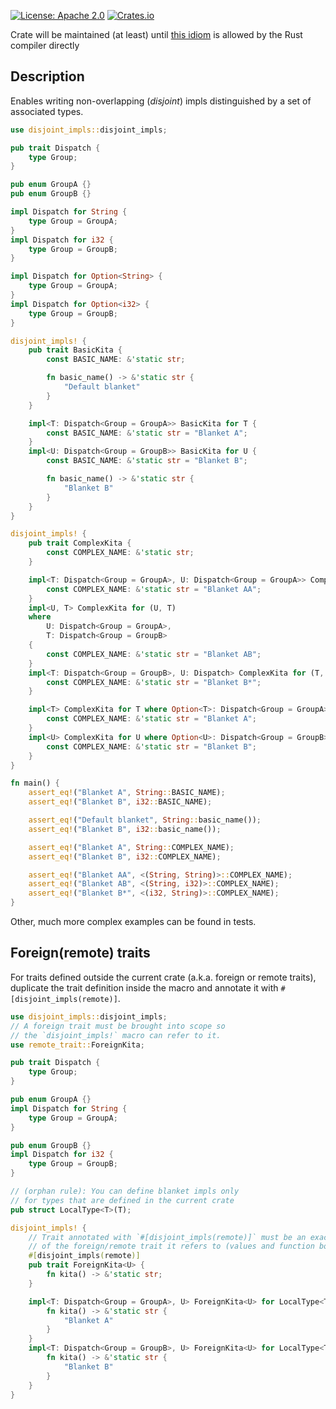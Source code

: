 [![License: Apache 2.0](https://img.shields.io/badge/License-Apache%202.0-blue.svg)](https://github.com/mversic/disjoint_impls/blob/master/LICENSE)
[![Crates.io](https://img.shields.io/crates/v/disjoint_impls.svg)](https://crates.io/crates/disjoint_impls)

Crate will be maintained (at least) until [this idiom](https://github.com/rust-lang/rust/issues/20400) is allowed by the Rust compiler directly

## Description

Enables writing non-overlapping (*disjoint*) impls distinguished by a set of associated types.

```rs
use disjoint_impls::disjoint_impls;

pub trait Dispatch {
    type Group;
}

pub enum GroupA {}
pub enum GroupB {}

impl Dispatch for String {
    type Group = GroupA;
}
impl Dispatch for i32 {
    type Group = GroupB;
}

impl Dispatch for Option<String> {
    type Group = GroupA;
}
impl Dispatch for Option<i32> {
    type Group = GroupB;
}

disjoint_impls! {
    pub trait BasicKita {
        const BASIC_NAME: &'static str;

        fn basic_name() -> &'static str {
            "Default blanket"
        }
    }

    impl<T: Dispatch<Group = GroupA>> BasicKita for T {
        const BASIC_NAME: &'static str = "Blanket A";
    }
    impl<U: Dispatch<Group = GroupB>> BasicKita for U {
        const BASIC_NAME: &'static str = "Blanket B";

        fn basic_name() -> &'static str {
            "Blanket B"
        }
    }
}

disjoint_impls! {
    pub trait ComplexKita {
        const COMPLEX_NAME: &'static str;
    }

    impl<T: Dispatch<Group = GroupA>, U: Dispatch<Group = GroupA>> ComplexKita for (T, U) {
        const COMPLEX_NAME: &'static str = "Blanket AA";
    }
    impl<U, T> ComplexKita for (U, T)
    where
        U: Dispatch<Group = GroupA>,
        T: Dispatch<Group = GroupB>
    {
        const COMPLEX_NAME: &'static str = "Blanket AB";
    }
    impl<T: Dispatch<Group = GroupB>, U: Dispatch> ComplexKita for (T, U) {
        const COMPLEX_NAME: &'static str = "Blanket B*";
    }

    impl<T> ComplexKita for T where Option<T>: Dispatch<Group = GroupA> {
        const COMPLEX_NAME: &'static str = "Blanket A";
    }
    impl<U> ComplexKita for U where Option<U>: Dispatch<Group = GroupB> {
        const COMPLEX_NAME: &'static str = "Blanket B";
    }
}

fn main() {
    assert_eq!("Blanket A", String::BASIC_NAME);
    assert_eq!("Blanket B", i32::BASIC_NAME);

    assert_eq!("Default blanket", String::basic_name());
    assert_eq!("Blanket B", i32::basic_name());

    assert_eq!("Blanket A", String::COMPLEX_NAME);
    assert_eq!("Blanket B", i32::COMPLEX_NAME);

    assert_eq!("Blanket AA", <(String, String)>::COMPLEX_NAME);
    assert_eq!("Blanket AB", <(String, i32)>::COMPLEX_NAME);
    assert_eq!("Blanket B*", <(i32, String)>::COMPLEX_NAME);
}
```

Other, much more complex examples can be found in tests.

## Foreign(remote) traits

For traits defined outside the current crate (a.k.a. foreign or remote traits), duplicate
the trait definition inside the macro and annotate it with `#[disjoint_impls(remote)]`.

```rs
use disjoint_impls::disjoint_impls;
// A foreign trait must be brought into scope so
// the `disjoint_impls!` macro can refer to it.
use remote_trait::ForeignKita;

pub trait Dispatch {
    type Group;
}

pub enum GroupA {}
impl Dispatch for String {
    type Group = GroupA;
}

pub enum GroupB {}
impl Dispatch for i32 {
    type Group = GroupB;
}

// (orphan rule): You can define blanket impls only
// for types that are defined in the current crate
pub struct LocalType<T>(T);

disjoint_impls! {
    // Trait annotated with `#[disjoint_impls(remote)]` must be an exact duplicate
    // of the foreign/remote trait it refers to (values and function bodies excluded)
    #[disjoint_impls(remote)]
    pub trait ForeignKita<U> {
        fn kita() -> &'static str;
    }

    impl<T: Dispatch<Group = GroupA>, U> ForeignKita<U> for LocalType<T> {
        fn kita() -> &'static str {
            "Blanket A"
        }
    }
    impl<T: Dispatch<Group = GroupB>, U> ForeignKita<U> for LocalType<T> {
        fn kita() -> &'static str {
            "Blanket B"
        }
    }
}
```
